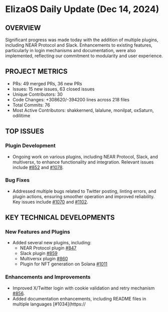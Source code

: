 # ElizaOS Daily Update (Dec 14, 2024)

## OVERVIEW 
Significant progress was made today with the addition of multiple plugins, including NEAR Protocol and Slack. Enhancements to existing features, particularly in login mechanisms and documentation, were also implemented, reflecting our commitment to modularity and user experience.

## PROJECT METRICS
- PRs: 49 merged PRs, 36 new PRs
- Issues: 15 new issues, 63 closed issues
- Unique Contributors: 30
- Code Changes: +308620/-394200 lines across 218 files
- Total Commits: 76
- Most Active Contributors: shakkernerd, lalalune, monilpat, oxSaturn, odilitime

## TOP ISSUES
### Plugin Development
- Ongoing work on various plugins, including NEAR Protocol, Slack, and multiversx, to enhance functionality and integration. Relevant issues include [#852](https://github.com/elizaos/eliza/issues/852) and [#1078](https://github.com/elizaos/eliza/issues/1078).

### Bug Fixes
- Addressed multiple bugs related to Twitter posting, linting errors, and plugin actions, ensuring smoother operation and improved reliability. Key issues include [#1070](https://github.com/elizaos/eliza/issues/1070) and [#1102](https://github.com/elizaos/eliza/issues/1102).

## KEY TECHNICAL DEVELOPMENTS
### New Features and Plugins
- Added several new plugins, including:
  - NEAR Protocol plugin [#847](https://github.com/elizaos/eliza/pull/847)
  - Slack plugin [#859](https://github.com/elizaos/eliza/pull/859)
  - Multiversx plugin [#860](https://github.com/elizaos/eliza/pull/860)
  - Plugin for NFT generation on Solana [#1011](https://github.com/elizaos/eliza/pull/1011)

### Enhancements and Improvements
- Improved X/Twitter login with cookie validation and retry mechanism [#856](https://github.com/elizaos/eliza/pull/856).
- Added documentation enhancements, including README files in multiple languages [#1034](https://